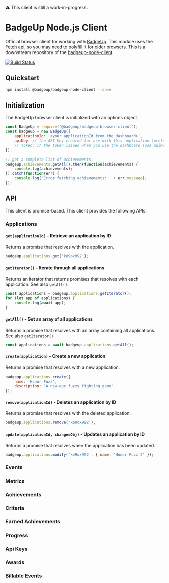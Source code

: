 :warning: This client is still a work-in-progress.

# BadgeUp Node.js Client
Official browser client for working with [BadgeUp](https://www.badgeup.io/). This module uses the [Fetch](https://developer.mozilla.org/en-US/docs/Web/API/Fetch_API) api, so you may need to [polyfill](https://github.com/github/fetch) it for older browsers. This is a downstream repository of the [badgeup-node-client](https://github.com/BadgeUp/badgeup-node-client).

[![Build Status](https://travis-ci.org/BadgeUp/badgeup-node-client.svg?branch=master)](https://travis-ci.org/BadgeUp/badgeup-node-client)

## Quickstart

```sh
npm install @badgeup/badgeup-node-client --save
```

## Initialization
The BadgeUp browser client is initialized with an options object.
```js
const BadgeUp = require('@badgeup/badgeup-browser-client');
const badgeup = new BadgeUp({
    applicationId: '<your applicationId from the dashboard>',
    apiKey: // the API Key created for use with this application (preferred)
    // token: // the token issued when you use the dashboard (use apiKey if possible)
});

// get a complete list of achievements
badgeup.achievements.getAll().then(function(achievements) {
    console.log(achievements);
}).catch(function(err) {
    console.log('Error fetching achievements: ' + err.message);
});
```

## API

This client is promise-based. This client provides the following APIs:

### Applications

#### `get(applicationId)` - Retrieve an application by ID
Returns a promise that resolves with the application.

```js
badgeup.applications.get('ke9ox992');
```

#### `getIterator()` - Iterate through all applications
Returns an iterator that returns promises that resolves with each application. See also `getAll()`.

```js
const applications = badgeup.applications.getIterator();
for (let app of applications) {
    console.log(await app);
}
```

#### `getAll()` - Get an array of all applications
Returns a promise that resolves with an array containing all applications. See also `getIterator()`.

```js
const applications = await badgeup.applications.getAll();
```

#### `create(application)` - Create a new application
Returns a promise that resolves with a new application.

```js
badgeup.applications.create({
    name: 'Honor Fuzz',
    description: 'A new-age fuzzy fighting game'
});
```

#### `remove(applicationId)` - Deletes an application by ID
Returns a promise that resolves with the deleted application.
```js
badgeup.applications.remove('ke9ox992');
```

#### `update(applicationId, changesObj)` - Updates an application by ID
Returns a promise that resolves when the application has been updated.
```js
badgeup.applications.modify('ke9ox992', { name: 'Honor Fuzz 2' });
```

### Events

### Metrics

### Achievements

### Criteria

### Earned Achievements

### Progress

### Api Keys

### Awards

### Billable Events
